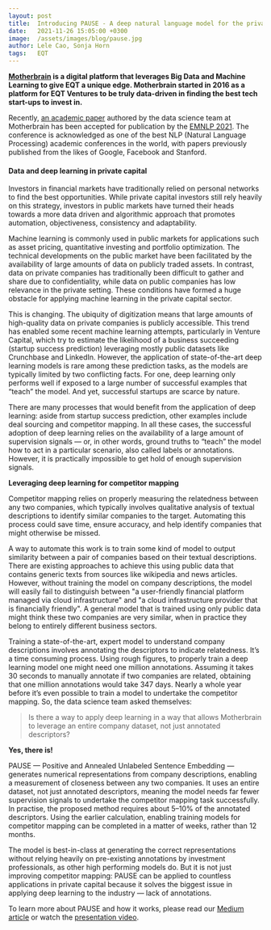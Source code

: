 ```yaml
---
layout: post
title:  Introducing PAUSE - A deep natural language model for the private markets
date:   2021-11-26 15:05:00 +0300
image:  /assets/images/blog/pause.jpg
author: Lele Cao, Sonja Horn
tags:   EQT
---
```


**[Motherbrain](https://eqtgroup.com/motherbrain) is a digital platform that leverages Big Data and Machine Learning to give EQT a unique edge. Motherbrain started in 2016 as a platform for EQT Ventures to be truly data-driven in finding the best tech start-ups to invest in.** 

Recently, [an academic paper](https://aclanthology.org/2021.emnlp-main.791/) authored by the data science team at Motherbrain has been accepted for publication by the [EMNLP 2021](https://2021.emnlp.org/). The conference is acknowledged as one of the best NLP (Natural Language Processing) academic conferences in the world, with papers previously published from the likes of Google, Facebook and Stanford.

#### Data and deep learning in private capital

Investors in financial markets have traditionally relied on personal networks to find the best opportunities. While private capital investors still rely heavily on this strategy, investors in public markets have turned their heads towards a more data driven and algorithmic approach that promotes automation, objectiveness, consistency and adaptability.

Machine learning is commonly used in public markets for applications such as asset pricing, quantitative investing and portfolio optimization. The technical developments on the public market have been facilitated by the availability of large amounts of data on publicly traded assets. In contrast, data on private companies has traditionally been difficult to gather and share due to confidentiality, while data on public companies has low relevance in the private setting. These conditions have formed a huge obstacle for applying machine learning in the private capital sector.

This is changing. The ubiquity of digitization means that large amounts of high-quality data on private companies is publicly accessible. This trend has enabled some recent machine learning attempts, particularly in Venture Capital, which try to estimate the likelihood of a business succeeding (startup success prediction) leveraging mostly public datasets like Crunchbase and LinkedIn. However, the application of state-of-the-art deep learning models is rare among these prediction tasks, as the models are typically limited by two conflicting facts. For one, deep learning only performs well if exposed to a large number of successful examples that “teach” the model. And yet, successful startups are scarce by nature.

There are many processes that would benefit from the application of deep learning: aside from startup success prediction, other examples include deal sourcing and competitor mapping. In all these cases, the successful adoption of deep learning relies on the availability of a large amount of supervision signals — or, in other words, ground truths to “teach” the model how to act in a particular scenario, also called labels or annotations. However, it is practically impossible to get hold of enough supervision signals.

**Leveraging deep learning for competitor mapping**

Competitor mapping relies on properly measuring the relatedness between any two companies, which typically involves qualitative analysis of textual descriptions to identify similar companies to the target. Automating this process could save time, ensure accuracy, and help identify companies that might otherwise be missed.

A way to automate this work is to train some kind of model to output similarity between a pair of companies based on their textual descriptions. There are existing approaches to achieve this using public data that contains generic texts from sources like wikipedia and news articles. However, without training the model on company descriptions, the model will easily fail to distinguish between "a user-friendly financial platform managed via cloud infrastructure" and "a cloud infrastructure provider that is financially friendly". A general model that is trained using only public data might think these two companies are very similar, when in practice they belong to entirely different business sectors.

Training a state-of-the-art, expert model to understand company descriptions involves annotating the descriptors to indicate relatedness. It’s a time consuming process. Using rough figures, to properly train a deep learning model one might need one million annotations. Assuming it takes 30 seconds to manually annotate if two companies are related, obtaining that one million annotations would take 347 days. Nearly a whole year before it’s even possible to train a model to undertake the competitor mapping. So, the data science team asked themselves: 

> Is there a way to apply deep learning in a way that allows Motherbrain to leverage an entire company dataset, not just annotated descriptors?

**Yes, there is!**

PAUSE — Positive and Annealed Unlabeled Sentence Embedding — generates numerical representations from company descriptions, enabling a measurement of closeness between any two companies. It uses an entire dataset, not just annotated descriptors, meaning the model needs far fewer supervision signals to undertake the competitor mapping task successfully. In practise, the proposed method requires about 5–10% of the annotated descriptors. Using the earlier calculation, enabling training models for competitor mapping can be completed in a matter of weeks, rather than 12 months.

The model is best-in-class at generating the correct representations without relying heavily on pre-existing annotations by investment professionals, as other high performing models do. But it is not just improving competitor mapping: PAUSE can be applied to countless applications in private capital because it solves the biggest issue in applying deep learning to the industry — lack of annotations.

To learn more about PAUSE and how it works, please read our [Medium article](https://medium.com/eqtventures/introducing-pause-a-deep-natural-language-model-for-the-private-markets-55f27033115) or watch the [presentation video](https://underline.io/lecture/37659-pause-positive-and-annealed-unlabeled-sentence-embedding).
